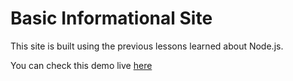 # Basic Informational Site
This site is built using the previous lessons learned about Node.js.

You can check this demo live [here](https://github.com/rolckeirnad/basic-node-site)